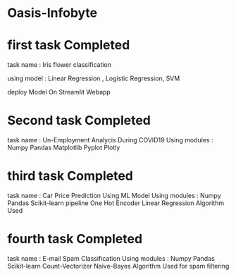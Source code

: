 ﻿# Oasis-Infobyte 
 # first task Completed 
 task name : Iris flower classification 
 
 using model : Linear Regression , Logistic Regression, SVM
 
 
 deploy Model On Streamlit Webapp 

# Second task Completed 
 task name : Un-Employment Analycis During COVID19 
 Using modules : 
 Numpy
 Pandas 
 Matplotlib
 Pyplot
 Plotly 


 # third task Completed 
 task name : Car Price Prediction Using ML Model
 Using modules : 
 Numpy
 Pandas 
 Scikit-learn
 pipeline
 One Hot Encoder 
 Linear Regression Algorithm Used 

  
 # fourth task Completed 
 task name : E-mail Spam Classification 
 Using modules : 
 Numpy
 Pandas 
 Scikit-learn
 Count-Vectorizer 
 Naive-Bayes Algorithm Used for spam filtering 
